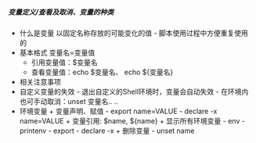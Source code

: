 ##### 变量定义/查看及取消、变量的种类
+ 什么是变量
    以固定名称存放的可能变化的值 
        - 脚本使用过程中方便重复使用的
+ 基本格式
    变量名=变量值
    - 引用变量值：$变量名
    - 查看变量值：echo $变量名、 echo ${变量名}
+ 相关注意事项
+ 自定义变量的失效
      - 退出自定义的Shell环境时，变量会自动失效
      - 在环境内也可手动取消：unset 变量名.. ..
+ 环境变量
      + 变量声明、赋值
            - export name=VALUE
            - declare -x name=VALUE
      + 变量引用: $name, ${name}
      + 显示所有环境变量
            - env
            - printenv
            - export
            - declare -x
      + 删除变量
            - unset name
